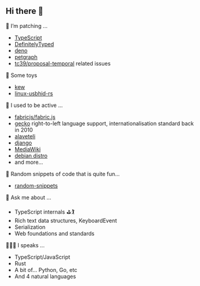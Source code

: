 ## Hi there 👋

🔭 I’m patching ...
- [TypeScript](https://github.com/microsoft/TypeScript)
- [DefinitelyTyped](https://github.com/DefinitelyTyped/DefinitelyTyped)
- [deno](https://github.com/denoland/deno)
- [petgraph](https://github.com/petgraph/petgraph)
- [tc39/proposal-temporal](https://github.com/tc39/proposal-temporal) related issues

🧸 Some toys
- [kew](https://github.com/milkcask/kew)
- [linux-usbhid-rs](https://github.com/milkcask/linux-usbhid-rs)

🌱 I used to be active ...
- [fabricjs/fabric.js](https://github.com/fabricjs/fabric.js)
- [gecko](https://github.com/mozilla/gecko-dev) right-to-left language support, internationalisation standard back in 2010
- [alaveteli](https://github.com/mysociety/alaveteli)
- [django](https://github.com/django/django)
- [MediaWiki](https://www.mediawiki.org/wiki/MediaWiki)
- [debian distro](https://www.debian.org)
- and more...

🤔 Random snippets of code that is quite fun...
- [random-snippets](https://github.com/milkcask/random-snippets)

💬 Ask me about ...
- TypeScript internals ⛳️🏌
- Rich text data structures, KeyboardEvent
- Serialization
- Web foundations and standards

👩🏻‍💻 I speaks ...
- TypeScript/JavaScript
- Rust
- A bit of... Python, Go, etc
- And 4 natural languages


<!--
**milkcask/milkcask** is a ✨ _special_ ✨ repository because its `README.md` (this file) appears on your GitHub profile.

Here are some ideas to get you started:

- 🔭 I’m currently working on ...
- 🌱 I’m currently learning ...
- 👯 I’m looking to collaborate on ...
- 🤔 I’m looking for help with ...
- 💬 Ask me about ...
- 📫 How to reach me: ...
- 😄 Pronouns: ...
- ⚡ Fun fact: ...
-->
